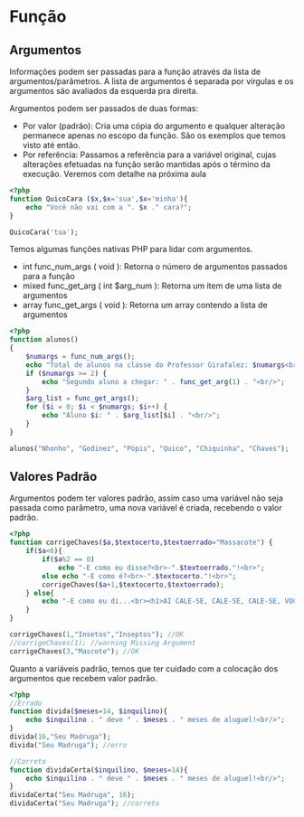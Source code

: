 # Função

## Argumentos

Informações podem ser passadas para a função através da lista de argumentos/parâmetros. A lista de argumentos é separada por vírgulas e os argumentos são avaliados da esquerda pra direita.

Argumentos podem ser passados de duas formas:

* Por valor (padrão): Cria uma cópia do argumento e qualquer alteração permanece apenas no escopo da função. São os exemplos que temos visto até então.
* Por referência: Passamos a referência para a variável original, cujas alterações efetuadas na função serão mantidas após o término da execução. Veremos com detalhe na próxima aula

```php
<?php
function QuicoCara ($x,$x='sua',$x='minha'){
	echo "Você não vai com a ". $x ." cara?";
}

QuicoCara('tua');
```

Temos algumas funções nativas PHP para lidar com argumentos.
* int func_num_args ( void ): Retorna o número de argumentos passados para a função
* mixed func_get_arg ( int $arg_num ): Retorna um item de uma lista de argumentos
* array func_get_args ( void ): Retorna um array contendo a lista de argumentos

```php
<?php
function alunos()
{
    $numargs = func_num_args();
	echo "Total de alunos na classe do Professor Girafalez: $numargs<br/>";
    if ($numargs >= 2) {
        echo "Segundo aluno a chegar: " . func_get_arg(1) . "<br/>";
    }
    $arg_list = func_get_args();
    for ($i = 0; $i < $numargs; $i++) {
        echo "Aluno $i: " . $arg_list[$i] . "<br/>";
    }
}

alunos("Nhonho", "Godinez", "Pópis", "Quico", "Chiquinha", "Chaves");
```

## Valores Padrão

Argumentos podem ter valores padrão, assim caso uma variável não seja passada como parâmetro, uma nova variável é criada, recebendo o valor padrão.

```php
<?php
function corrigeChaves($a,$textocerto,$textoerrado="Massacote") { 
	if($a<6){
		if($a%2 == 0) 
			echo "-E como eu disse?<br>-".$textoerrado."!<br>";
		else echo "-E como é?<br>-".$textocerto."!<br>";
		corrigeChaves($a+1,$textocerto,$textoerrado);
	} else{
		echo "-E como eu di...<br><h1>AI CALE-SE, CALE-SE, CALE-SE, VOCÊ ME DEIXA LOOUUU...CO!!!</h1>";
	}
}

corrigeChaves(1,"Insetos","Inseptos"); //OK
//corrigeChaves(1); //warning Missing Argument
corrigeChaves(3,"Mascote"); //OK
```

Quanto a variáveis padrão, temos que ter cuidado com a colocação dos argumentos que recebem valor padrão.
```php
<?php
//Errado
function divida($meses=14, $inquilino){ 
	echo $inquilino . " deve " . $meses . " meses de aluguel!<br/>";
}
divida(16,"Seu Madruga");
divida("Seu Madruga"); //erro

//Correto
function dividaCerta($inquilino, $meses=14){ 
	echo $inquilino . " deve " . $meses . " meses de aluguel!<br/>";
}
dividaCerta("Seu Madruga", 16);
dividaCerta("Seu Madruga"); //correto
```
